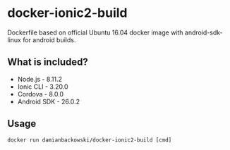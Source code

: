 # docker-ionic2-build

Dockerfile based on official Ubuntu 16.04 docker image with android-sdk-linux for android builds.

## What is included?

* Node.js - 8.11.2
* Ionic CLI - 3.20.0
* Cordova - 8.0.0
* Android SDK - 26.0.2

## Usage 

```
docker run damianbackowski/docker-ionic2-build [cmd]
```
